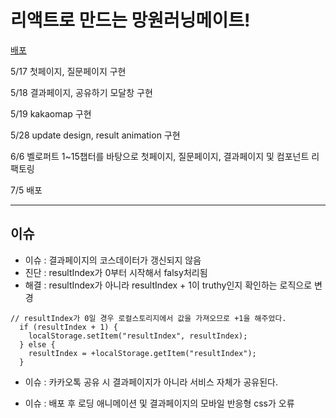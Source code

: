 # 리액트로 만드는 망원러닝메이트!

[배포](https://umcondo.github.io/react_mangwon_running_mate/)

5/17
첫페이지, 질문페이지 구현

5/18
결과페이지, 공유하기 모달창 구현

5/19
kakaomap 구현

5/28
update design, result animation 구현

6/6
벨로퍼트 1~15챕터를 바탕으로 첫페이지, 질문페이지, 결과페이지 및 컴포넌트 리팩토링

7/5
배포

---

## 이슈

- 이슈 : 결과페이지의 코스데이터가 갱신되지 않음
- 진단 : resultIndex가 0부터 시작해서 falsy처리됨
- 해결 : resultIndex가 아니라 resultIndex + 1이 truthy인지 확인하는 로직으로 변경

```
// resultIndex가 0일 경우 로컬스토리지에서 값을 가져오므로 +1을 해주었다.
  if (resultIndex + 1) {
    localStorage.setItem("resultIndex", resultIndex);
  } else {
    resultIndex = +localStorage.getItem("resultIndex");
  }
```

- 이슈 : 카카오톡 공유 시 결과페이지가 아니라 서비스 자체가 공유된다.

- 이슈 : 배포 후 로딩 애니메이션 및 결과페이지의 모바일 반응형 css가 오류
